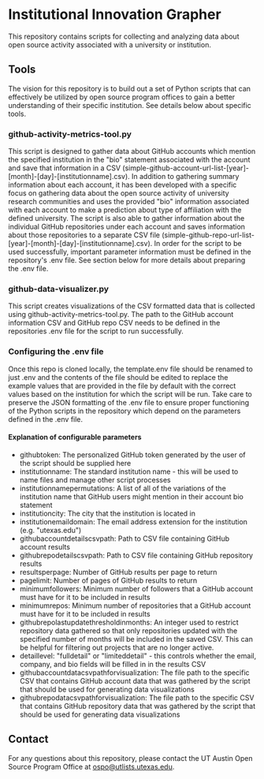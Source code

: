 # Institutional Innovation Grapher
This repository contains scripts for collecting and analyzing data about open source activity associated with a university or institution.

## Tools
The vision for this repository is to build out a set of Python scripts that can effectively be utilized by open source program offices to gain a better understanding of their specific institution. See details below about specific tools.

### github-activity-metrics-tool.py
This script is designed to gather data about GitHub accounts which mention the specified institution in the "bio" statement associated with the account and save that information in a CSV (simple-github-account-url-list-[year]-[month]-[day]-[institutionname].csv). In addition to gathering summary information about each account, it has been developed with a specific focus on gathering data about the open source activity of university research communities and uses the provided "bio" information associated with each account to make a prediction about type of affiliation with the defined university. The script is also able to gather information about the individual GitHub repositories under each account and saves information about those repositories to a separate CSV file (simple-github-repo-url-list-[year]-[month]-[day]-[institutionname].csv). In order for the script to be used successfully, important parameter information must be defined in the repository's .env file. See section below for more details about preparing the .env file.

### github-data-visualizer.py
This script creates visualizations of the CSV formatted data that is collected using github-activity-metrics-tool.py. The path to the GitHub account information CSV and GitHub repo CSV needs to be defined in the repositories .env file for the script to run successfully.

### Configuring the .env file
Once this repo is cloned locally, the template.env file should be renamed to just .env and the contents of the file should be edited to replace the example values that are provided in the file by default with the correct values based on the institution for which the script will be run. Take care to preserve the JSON formatting of the .env file to ensure proper functioning of the Python scripts in the repository which depend on the parameters defined in the .env file.

#### Explanation of configurable parameters
* githubtoken:  The personalized GitHub token generated by the user of the script should be supplied here
* institutionname:  The standard institution name - this will be used to name files and manage other script processes
* institutionnamepermutations:  A list of all of the variations of the institution name that GitHub users might mention in their account bio statement
* institutioncity:  The city that the institution is located in
* institutionemaildomain:  The email address extension for the institution (e.g. "utexas.edu")
* githubaccountdetailscsvpath:  Path to CSV file containing GitHub account results
* githubrepodetailscsvpath:  Path to CSV file containing GitHub repository results
* resultsperpage:  Number of GitHub results per page to return
* pagelimit:  Number of pages of GitHub results to return
* minimumfollowers:  Minimum number of followers that a GitHub account must have for it to be included in results
* minimumrepos:  Minimum number of repositories that a GitHub account must have for it to be included in results
* githubrepolastupdatethresholdinmonths:  An integer used to restrict repository data gathered so that only repositories updated with the specified number of months will be included in the saved CSV. This can be helpful for filtering out projects that are no longer active.
* detaillevel:  "fulldetail" or "limiteddetail" - this controls whether the email, company, and bio fields will be filled in in the results CSV
* githubaccountdatacsvpathforvisualization:  The file path to the specific CSV that contains GitHub account data that was gathered by the script that should be used for generating data visualizations
* githubrepodatacsvpathforvisualization:  The file path to the specific CSV that contains GitHub repository data that was gathered by the script that should be used for generating data visualizations

## Contact
For any questions about this repository, please contact the UT Austin Open Source Program Office at ospo@utlists.utexas.edu.
